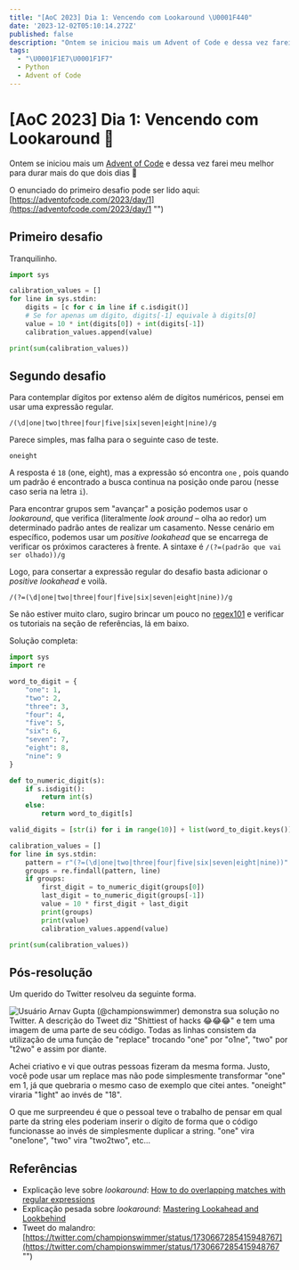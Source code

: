 ```yaml
---
title: "[AoC 2023] Dia 1: Vencendo com Lookaround \U0001F440"
date: '2023-12-02T05:10:14.272Z'
published: false
description: "Ontem se iniciou mais um Advent of Code e dessa vez farei meu melhor para durar mais do que dois dias \U0001F64F.\n\nO enunciado do primeiro desafio pode ser lido aqui: https://adventofcode.com/2023/day/1\n"
tags:
  - "\U0001F1E7\U0001F1F7"
  - Python
  - Advent of Code
---
```


# \[AoC 2023] Dia 1: Vencendo com Lookaround 👀

Ontem se iniciou mais um [Advent of Code](https://adventofcode.com/ "Advent of Code") e dessa vez farei meu melhor para durar mais do que dois dias 🙏

O enunciado do primeiro desafio pode ser lido aqui: [https://adventofcode.com/2023/day/1](https://adventofcode.com/2023/day/1 "")

## Primeiro desafio

Tranquilinho.

```python
import sys

calibration_values = []
for line in sys.stdin:
    digits = [c for c in line if c.isdigit()]
    # Se for apenas um dígito, digits[-1] equivale à digits[0]
    value = 10 * int(digits[0]) + int(digits[-1])
    calibration_values.append(value)

print(sum(calibration_values))
```

## Segundo desafio

Para contemplar dígitos por extenso além de dígitos numéricos, pensei em usar uma expressão regular.

`/(\d|one|two|three|four|five|six|seven|eight|nine)/g`

Parece simples, mas falha para o seguinte caso de teste.

`oneight`

A resposta é `18` (one, eight), mas a expressão só encontra `one` , pois quando um padrão é encontrado a busca continua na posição onde parou (nesse caso seria na letra `i`).

Para encontrar grupos sem "avançar" a posição podemos usar o *lookaround*, que verifica (literalmente *look* *around* – olha ao redor) um determinado padrão antes de realizar um casamento. Nesse cenário em específico, podemos usar um *positive lookahead* que se encarrega de verificar os próximos caracteres à frente. A sintaxe é `/(?=(padrão que vai ser olhado))/g`

Logo, para consertar a expressão regular do desafio basta adicionar o *positive lookahead* e voilà.

`/(?=(\d|one|two|three|four|five|six|seven|eight|nine))/g`

Se não estiver muito claro, sugiro brincar um pouco no [regex101](https://regex101.com/ "") e verificar os tutoriais na seção de referências, lá em baixo.

Solução completa:

```python
import sys
import re

word_to_digit = {
    "one": 1,
    "two": 2,
    "three": 3,
    "four": 4,
    "five": 5, 
    "six": 6,
    "seven": 7,
    "eight": 8,
    "nine": 9
}

def to_numeric_digit(s):
    if s.isdigit():
        return int(s)
    else:
        return word_to_digit[s]

valid_digits = [str(i) for i in range(10)] + list(word_to_digit.keys())

calibration_values = []
for line in sys.stdin:
    pattern = r"(?=(\d|one|two|three|four|five|six|seven|eight|nine))"
    groups = re.findall(pattern, line)
    if groups:
        first_digit = to_numeric_digit(groups[0])
        last_digit = to_numeric_digit(groups[-1])
        value = 10 * first_digit + last_digit
        print(groups)
        print(value)
        calibration_values.append(value)

print(sum(calibration_values))
```

## Pós-resolução

Um querido do Twitter resolveu da seguinte forma.

![Usuário Arnav Gupta (@championswimmer) demonstra sua solução no Twitter. A descrição do Tweet diz "Shittiest of hacks 😂😂😂" e tem uma imagem de uma parte de seu código. Todas as linhas consistem da utilização de uma função de "replace" trocando "one" por "o1ne", "two" por "t2wo" e assim por diante.](/7eda46096039ba5c4498c3ec1fa7f0528e4d67ba719e9dd0c44da3b64078f140.png "Engenheiro sênior mais fraco.")

Achei criativo e vi que outras pessoas fizeram da mesma forma. Justo, você pode usar um replace mas não pode simplesmente transformar "one" em 1, já que quebraria o mesmo caso de exemplo que citei antes. "oneight" viraria "1ight" ao invés de "18".

O que me surpreendeu é que o pessoal teve o trabalho de pensar em qual parte da string eles poderiam inserir o dígito de forma que o código funcionasse ao invés de simplesmente duplicar a string. "one" vira "one1one", "two" vira "two2two", etc...

## Referências

* Explicação leve sobre *lookaround*: [How to do overlapping matches with regular expressions](https://mtsknn.fi/blog/how-to-do-overlapping-matches-with-regular-expressions/#:~:text=Turns%20out%20that%20when%20the,capture%20overlapping%20pairs%20of%20letters. "")
* Explicação pesada sobre *lookaround*: [Mastering Lookahead and Lookbehind](https://www.rexegg.com/regex-lookarounds.html "")
* Tweet do malandro: [https://twitter.com/championswimmer/status/1730667285415948767](https://twitter.com/championswimmer/status/1730667285415948767 "")
